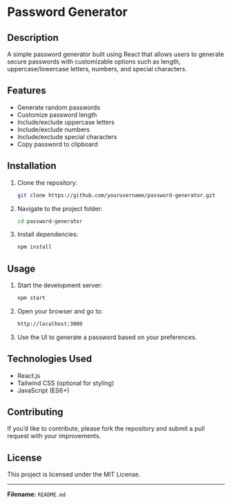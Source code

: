 # Password Generator

## Description
A simple password generator built using React that allows users to generate secure passwords with customizable options such as length, uppercase/lowercase letters, numbers, and special characters.

## Features
- Generate random passwords
- Customize password length
- Include/exclude uppercase letters
- Include/exclude numbers
- Include/exclude special characters
- Copy password to clipboard

## Installation
1. Clone the repository:
   ```sh
   git clone https://github.com/yourusername/password-generator.git
   ```
2. Navigate to the project folder:
   ```sh
   cd password-generator
   ```
3. Install dependencies:
   ```sh
   npm install
   ```

## Usage
1. Start the development server:
   ```sh
   npm start
   ```
2. Open your browser and go to:
   ```sh
   http://localhost:3000
   ```
3. Use the UI to generate a password based on your preferences.

## Technologies Used
- React.js
- Tailwind CSS (optional for styling)
- JavaScript (ES6+)

## Contributing
If you’d like to contribute, please fork the repository and submit a pull request with your improvements.

## License
This project is licensed under the MIT License.

---

**Filename:** `README.md`
